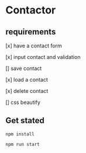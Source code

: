 # Contactor

## requirements

[x] have a contact form

[x] input contact and validation

[] save contact

[x] load a contact

[x] delete contact

[] css beautify

## Get stated

````
npm install

npm run start

````
